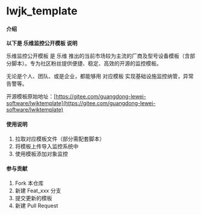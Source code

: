 # lwjk_template

#### 介绍
**以下是 乐维监控公开模板 说明**

乐维监控公开模板 是 乐维 推出的当前市场较为主流的厂商及型号设备模板（含部分脚本）。专为社区粉丝提供便捷、稳定、高效的开源的监控模板。

无论是个人、团队、或是企业，都能够用 对应模板 实现基础设施监控纳管，异常告警等。

开源模板原始地址：[https://gitee.com/guangdong-lewei-software/lwjktemplate](https://gitee.com/guangdong-lewei-software/lwjktemplate)


#### 使用说明

1.  拉取对应模板文件（部分需配套脚本）
2.  将模板上传导入监控系统中
3.  使用模板添加对象监控

#### 参与贡献

1.  Fork 本仓库
2.  新建 Feat_xxx 分支
3.  提交更新的模板
4.  新建 Pull Request

